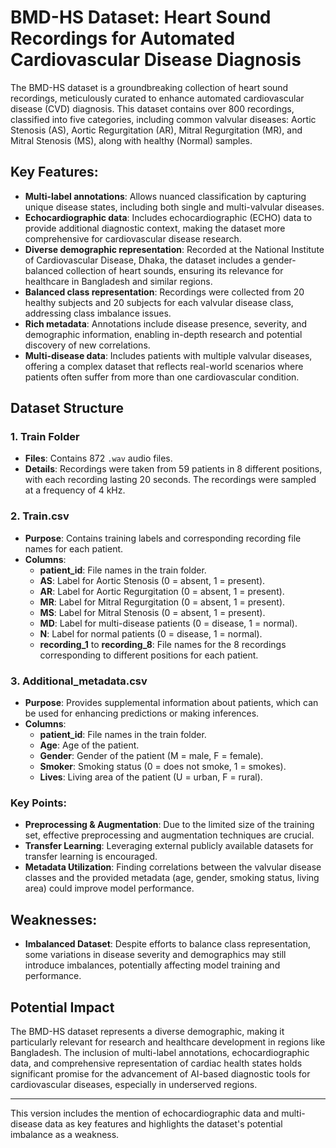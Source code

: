 # BMD-HS Dataset: Heart Sound Recordings for Automated Cardiovascular Disease Diagnosis

The BMD-HS dataset is a groundbreaking collection of heart sound recordings, meticulously curated to enhance automated cardiovascular disease (CVD) diagnosis. This dataset contains over 800 recordings, classified into five categories, including common valvular diseases: Aortic Stenosis (AS), Aortic Regurgitation (AR), Mitral Regurgitation (MR), and Mitral Stenosis (MS), along with healthy (Normal) samples.

## Key Features:
- **Multi-label annotations**: Allows nuanced classification by capturing unique disease states, including both single and multi-valvular diseases.
- **Echocardiographic data**: Includes echocardiographic (ECHO) data to provide additional diagnostic context, making the dataset more comprehensive for cardiovascular disease research.
- **Diverse demographic representation**: Recorded at the National Institute of Cardiovascular Disease, Dhaka, the dataset includes a gender-balanced collection of heart sounds, ensuring its relevance for healthcare in Bangladesh and similar regions.
- **Balanced class representation**: Recordings were collected from 20 healthy subjects and 20 subjects for each valvular disease class, addressing class imbalance issues.
- **Rich metadata**: Annotations include disease presence, severity, and demographic information, enabling in-depth research and potential discovery of new correlations.
- **Multi-disease data**: Includes patients with multiple valvular diseases, offering a complex dataset that reflects real-world scenarios where patients often suffer from more than one cardiovascular condition.

## Dataset Structure

### 1. Train Folder
- **Files**: Contains 872 `.wav` audio files.
- **Details**: Recordings were taken from 59 patients in 8 different positions, with each recording lasting 20 seconds. The recordings were sampled at a frequency of 4 kHz.

### 2. Train.csv
- **Purpose**: Contains training labels and corresponding recording file names for each patient.
- **Columns**:
  - **patient_id**: File names in the train folder.
  - **AS**: Label for Aortic Stenosis (0 = absent, 1 = present).
  - **AR**: Label for Aortic Regurgitation (0 = absent, 1 = present).
  - **MR**: Label for Mitral Regurgitation (0 = absent, 1 = present).
  - **MS**: Label for Mitral Stenosis (0 = absent, 1 = present).
  - **MD**: Label for multi-disease patients (0 = disease, 1 = normal).
  - **N**: Label for normal patients (0 = disease, 1 = normal).
  - **recording_1** to **recording_8**: File names for the 8 recordings corresponding to different positions for each patient.

### 3. Additional_metadata.csv
- **Purpose**: Provides supplemental information about patients, which can be used for enhancing predictions or making inferences.
- **Columns**:
  - **patient_id**: File names in the train folder.
  - **Age**: Age of the patient.
  - **Gender**: Gender of the patient (M = male, F = female).
  - **Smoker**: Smoking status (0 = does not smoke, 1 = smokes).
  - **Lives**: Living area of the patient (U = urban, F = rural).

### Key Points:
- **Preprocessing & Augmentation**: Due to the limited size of the training set, effective preprocessing and augmentation techniques are crucial.
- **Transfer Learning**: Leveraging external publicly available datasets for transfer learning is encouraged.
- **Metadata Utilization**: Finding correlations between the valvular disease classes and the provided metadata (age, gender, smoking status, living area) could improve model performance.

## Weaknesses:
- **Imbalanced Dataset**: Despite efforts to balance class representation, some variations in disease severity and demographics may still introduce imbalances, potentially affecting model training and performance.
  
## Potential Impact

The BMD-HS dataset represents a diverse demographic, making it particularly relevant for research and healthcare development in regions like Bangladesh. The inclusion of multi-label annotations, echocardiographic data, and comprehensive representation of cardiac health states holds significant promise for the advancement of AI-based diagnostic tools for cardiovascular diseases, especially in underserved regions.

---

This version includes the mention of echocardiographic data and multi-disease data as key features and highlights the dataset's potential imbalance as a weakness.
